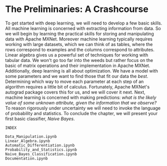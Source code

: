 #  The Preliminaries: A Crashcourse

To get started with deep learning,
we will need to develop a few basic skills.
All machine learning is concerned
with extracting information from data.
So we will begin by learning the practical skills
for storing and manipulating data with Apache MXNet.
Moreover machine learning typically requires
working with large datasets, which we can think of as tables,
where the rows correspond to examples
and the columns correspond to attributes.
Linear algebra gives us a powerful set of techniques
for working with tabular data.
We won't go too far into the weeds but rather focus on the basic
of matrix operations and their implementation in Apache MXNet.
Additionally, deep learning is all about optimization.
We have a model with some parameters and
we want to find those that fit our data the *best*.
Determining which way to move each parameter at each step of an algorithm
requires a little bit of calculus.
Fortunately, Apache MXNet's autograd package covers this for us,
and we will cover it next.
Next, machine learning is concerned with making predictions:
*what is the likely value of some unknown attribute,
given the information that we observe?*
To reason rigorously under uncertainty
we will need to invoke the language of probability and statistics.
To conclude the chapter, we will present
your first basic classifier, *Naive Bayes*.


```
INDEX

Data_Manipulation.ipynb
Linear_Algebra.ipynb
Automatic_Differentiation.ipynb
Probability_and_Statistics.ipynb
Naive_Bayes_Classification.ipynb
Documentation.ipynb
```
